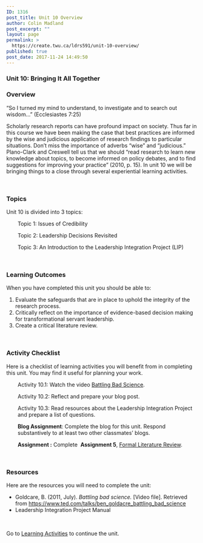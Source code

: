 ```yaml
---
ID: 1316
post_title: Unit 10 Overview
author: Colin Madland
post_excerpt: ""
layout: page
permalink: >
  https://create.twu.ca/ldrs591/unit-10-overview/
published: true
post_date: 2017-11-24 14:49:50
---
```

<h3>Unit 10: Bringing It All Together</h3>

<h3>Overview</h3>

“So I turned my mind to understand, to investigate and to search out wisdom…” (Ecclesiastes 7:25)

Scholarly research reports can have profound impact on society. Thus far in this course we have been making the case that best practices are informed by the wise and judicious application of research findings to particular situations. Don’t miss the importance of adverbs “wise” and “judicious.” Plano-Clark and Creswell tell us that we should “read research to learn new knowledge about topics, to become informed on policy debates, and to find suggestions for improving your practice” (2010, p. 15). In unit 10 we will be bringing things to a close through several experiential learning activities.

&nbsp;

<h3>Topics</h3>

Unit 10 is divided into 3 topics:

<p style="padding-left: 30px;">Topic 1: Issues of Credibility</p>

<p style="padding-left: 30px;">Topic 2: Leadership Decisions Revisited</p>

<p style="padding-left: 30px;">Topic 3: An Introduction to the Leadership Integration Project (LIP)</p>

&nbsp;

<h3>Learning Outcomes</h3>

When you have completed this unit you should be able to:<span style="color: #ff0000;"><strong> </strong></span>

<ol>
    <li>Evaluate the safeguards that are in place to uphold the integrity of the research process.</li>
    <li>Critically reflect on the importance of evidence-based decision making for transformational servant leadership.</li>
    <li>Create a critical literature review.</li>
</ol>

&nbsp;

<h3>Activity Checklist</h3>

Here is a checklist of learning activities you will benefit from in completing this unit. You may find it useful for planning your work.

<p style="padding-left: 30px;">Activity 10.1: Watch the video <a href="https://www.ted.com/talks/ben_goldacre_battling_bad_science">Battling Bad Science</a>.</p>

<p style="padding-left: 30px;">Activity 10.2: Reflect and prepare your blog post.</p>

<p style="padding-left: 30px;">Activity 10.3: Read resources about the Leadership Integration Project and prepare a list of questions.</p>

<p style="padding-left: 30px;"><strong>Blog Assignment</strong>: Complete the blog for this unit. Respond substantively to at least two other classmates’ blogs.</p>

<p style="padding-left: 30px;"><strong>Assignment :</strong> Complete  <strong>Assignment 5</strong>, <a href="https://create.twu.ca/ldrs591/formal-literature-review/">Formal Literature Review</a>.</p>

&nbsp;

<h3>Resources</h3>

Here are the resources you will need to complete the unit:

<ul>
    <li>Goldcare, B. (2011, July). <em>Battling bad science.</em> [Video file]. Retrieved from <a href="https://www.ted.com/talks/ben_goldacre_battling_bad_science">https://www.ted.com/talks/ben_goldacre_battling_bad_science</a></li>
    <li>Leadership Integration Project Manual</li>
</ul>

&nbsp;

Go to <a href="https://create.twu.ca/ldrs591/unit-10-learning-activities/">Learning Activities</a> to continue the unit.